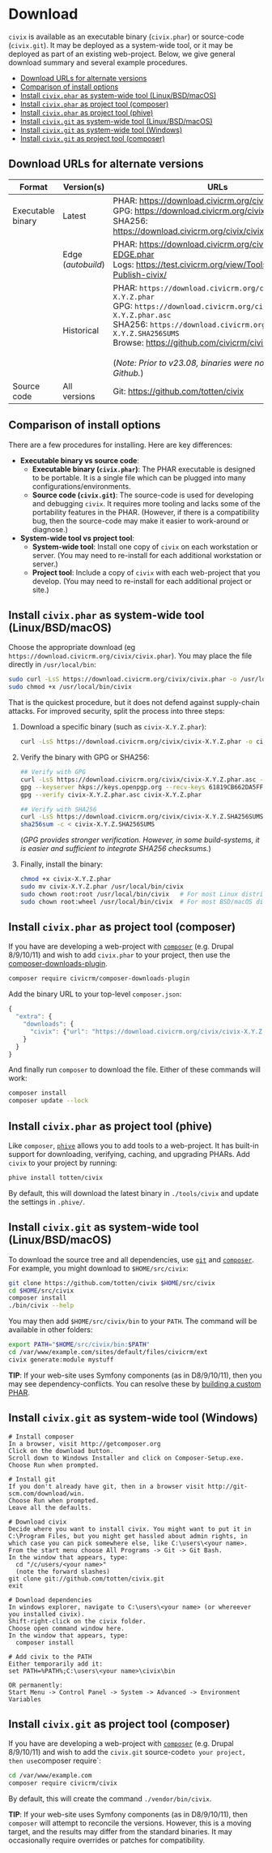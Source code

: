 # Download

<!-- The instructions for `cv` and `civix` are nearly identical. Consider updating them in tandem. -->

`civix` is available as an executable binary (`civix.phar`) or source-code (`civix.git`).  It may be deployed as a system-wide tool, or it may be deployed as part of an
existing web-project. Below, we give general download summary and several example procedures.

* [Download URLs for alternate versions](#urls)
* [Comparison of install options](#comparison)
* [Install `civix.phar` as system-wide tool (Linux/BSD/macOS)](#phar-unix)
* [Install `civix.phar` as project tool (composer)](#phar-composer)
* [Install `civix.phar` as project tool (phive)](#phar-phive)
* [Install `civix.git` as system-wide tool (Linux/BSD/macOS)](#src-unix)
* [Install `civix.git` as system-wide tool (Windows)](#src-win)
* [Install `civix.git` as project tool (composer)](#src-composer)

<a name="urls"></a>
## Download URLs for alternate versions

| Format            | Version(s)           | URLs |
| --                | --                   | --   |
| Executable binary | Latest               | PHAR: https://download.civicrm.org/civix/civix.phar<br/>GPG: https://download.civicrm.org/civix/civix.phar.asc<br/>SHA256: https://download.civicrm.org/civix/civix.SHA256SUMS |
|                   | Edge (*autobuild*)   | PHAR: https://download.civicrm.org/civix/civix-EDGE.phar<br/>Logs: https://test.civicrm.org/view/Tools/job/Tool-Publish-civix/ |
|                   | Historical           | PHAR: `https://download.civicrm.org/civix/civix-X.Y.Z.phar`<br/>GPG: `https://download.civicrm.org/civix/civix-X.Y.Z.phar.asc`<br/>SHA256: `https://download.civicrm.org/civix/civix-X.Y.Z.SHA256SUMS`<br/>Browse: https://github.com/civicrm/civix/releases/<br/><br/>(*Note: Prior to v23.08, binaries were not posted to Github.*) |
| Source code       | All versions         | Git: https://github.com/totten/civix |

<a name="comparison"></a>
## Comparison of install options

There are a few procedures for installing. Here are key differences:

* __Executable binary vs source code__:
    * __Executable binary (`civix.phar`)__: The PHAR executable is designed to be portable.  It is a single file which can be plugged into many
      configurations/environments.
    * __Source code (`civix.git`)__:  The source-code is used for developing and debugging `civix`.  It requires more tooling and lacks some of the portability
      features in the PHAR.  (However, if there is a compatibility bug, then the source-code may make it easier to work-around or diagnose.)
* __System-wide tool vs project tool__:
    * __System-wide tool__: Install one copy of `civix` on each workstation or server. (You may need to re-install for each additional workstation or server.)
    * __Project tool__: Include a copy of `civix` with each web-project that you develop. (You may need to re-install for each additional project or site.)

<a name="phar-unix"></a>
## Install `civix.phar` as system-wide tool (Linux/BSD/macOS)

Choose the appropriate download (eg `https://download.civicrm.org/civix/civix.phar`). You may place the file directly in `/usr/local/bin`:

```bash
sudo curl -LsS https://download.civicrm.org/civix/civix.phar -o /usr/local/bin/civix
sudo chmod +x /usr/local/bin/civix
```

That is the quickest procedure, but it does not defend against supply-chain attacks. For improved security, split the process into three steps:

1. Download a specific binary (such as `civix-X.Y.Z.phar`):

    ```bash
    curl -LsS https://download.civicrm.org/civix/civix-X.Y.Z.phar -o civix-X.Y.Z.phar
    ```

2. Verify the binary with GPG or SHA256:

    ```bash
    ## Verify with GPG
    curl -LsS https://download.civicrm.org/civix/civix-X.Y.Z.phar.asc -o civix-X.Y.Z.phar.asc
    gpg --keyserver hkps://keys.openpgp.org --recv-keys 61819CB662DA5FFF79183EF83801D1B07A1E75CB
    gpg --verify civix-X.Y.Z.phar.asc civix-X.Y.Z.phar

    ## Verify with SHA256
    curl -LsS https://download.civicrm.org/civix/civix-X.Y.Z.SHA256SUMS -o civix-X.Y.Z.SHA256SUMS
    sha256sum -c < civix-X.Y.Z.SHA256SUMS
    ```

    (*GPG provides stronger verification. However, in some build-systems, it is easier and sufficient to integrate SHA256 checksums.*)

3. Finally, install the binary:

    ```bash
    chmod +x civix-X.Y.Z.phar
    sudo mv civix-X.Y.Z.phar /usr/local/bin/civix
    sudo chown root:root /usr/local/bin/civix   # For most Linux distributions
    sudo chown root:wheel /usr/local/bin/civix  # For most BSD/macOS distributions
    ```

<a name="phar-composer"></a>
## Install `civix.phar` as project tool (composer)

If you have are developing a web-project with [`composer`](https://getcomposer.org) (e.g.  Drupal 8/9/10/11) and wish to add `civix.phar` to your project,
then use the [composer-downloads-plugin](https://github.com/civicrm/composer-downloads-plugin).

```bash
composer require civicrm/composer-downloads-plugin
```

Add the binary URL to your top-level `composer.json`:

```javascript
{
  "extra": {
    "downloads": {
      "civix": {"url": "https://download.civicrm.org/civix/civix-X.Y.Z.phar", "path": "bin/civix", "type": "phar"}
    }
  }
}
```

And finally run `composer` to download the file. Either of these commands will work:

```bash
composer install
composer update --lock
```

<a name="phar-phive"></a>
## Install `civix.phar` as project tool (phive)

Like `composer`, [`phive`](https://phar.io/) allows you to add tools to a web-project. It has built-in support
for downloading, verifying, caching, and upgrading PHARs. Add `civix` to your project by running:

```bash
phive install totten/civix
```

By default, this will download the latest binary in `./tools/civix` and update the settings in `.phive/`.

<a name="src-unix"></a>
## Install `civix.git` as system-wide tool (Linux/BSD/macOS)

To download the source tree and all dependencies, use [`git`](https://git-scm.com) and [`composer`](https://getcomposer.org/).
For example, you might download to `$HOME/src/civix`:

```bash
git clone https://github.com/totten/civix $HOME/src/civix
cd $HOME/src/civix
composer install
./bin/civix --help
```

You may then add `$HOME/src/civix/bin` to your `PATH`. The command will be available in other folders:

```bash
export PATH="$HOME/src/civix/bin:$PATH"
cd /var/www/example.com/sites/default/files/civicrm/ext
civix generate:module mystuff
```

__TIP__: If your web-site uses Symfony components (as in D8/9/10/11), then you may see dependency-conflicts. You can resolve these by [building a custom PHAR](develop.md).

<a name="src-win"></a>
## Install `civix.git` as system-wide tool (Windows)

```
# Install composer
In a browser, visit http://getcomposer.org
Click on the download button.
Scroll down to Windows Installer and click on Composer-Setup.exe.
Choose Run when prompted.

# Install git
If you don't already have git, then in a browser visit http://git-scm.com/download/win.
Choose Run when prompted.
Leave all the defaults.

# Download civix
Decide where you want to install civix. You might want to put it in C:\Program Files, but you might get hassled about admin rights, in which case you can pick somewhere else, like C:\users\<your name>.
From the start menu choose All Programs -> Git -> Git Bash.
In the window that appears, type:
  cd "/c/users/<your name>"
  (note the forward slashes)
git clone git://github.com/totten/civix.git
exit

# Download dependencies
In windows explorer, navigate to C:\users\<your name> (or whereever you installed civix).
Shift-right-click on the civix folder.
Choose open command window here.
In the window that appears, type:
  composer install

# Add civix to the PATH
Either temporarily add it:
set PATH=%PATH%;C:\users\<your name>\civix\bin

OR permanently:
Start Menu -> Control Panel -> System -> Advanced -> Environment Variables
```

<a name="src-composer"></a>
## Install `civix.git` as project tool (composer)

If you have are developing a web-project with [`composer`](https://getcomposer.org) (e.g.  Drupal 8/9/10/11) and wish to add the `civix.git` source-code` to your project,
then use `composer require`:

```bash
cd /var/www/example.com
composer require civicrm/civix
```

By default, this will create the command `./vendor/bin/civix`.

__TIP__: If your web-site uses Symfony components (as in D8/9/10/11), then `composer` will attempt to reconcile the versions.  However, this is a
moving target, and the results may differ from the standard binaries.  It may occasionally require overrides or patches for compatibility.
